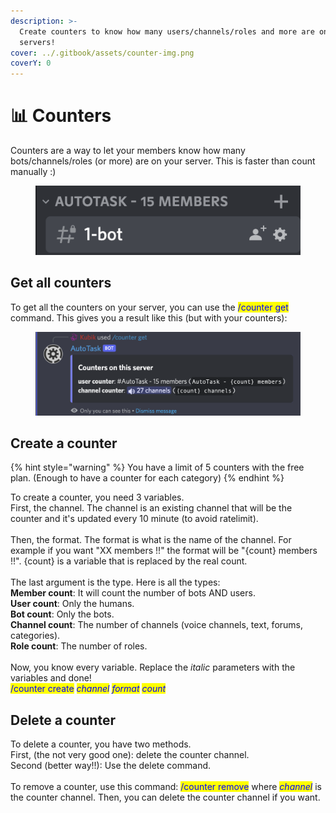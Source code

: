 ```yaml
---
description: >-
  Create counters to know how many users/channels/roles and more are on your
  servers!
cover: ../.gitbook/assets/counter-img.png
coverY: 0
---
```


# 📊 Counters

Counters are a way to let your members know how many bots/channels/roles (or more) are on your server. This is faster than count manually :)

<figure><img src="../.gitbook/assets/counter-img.png" alt=""><figcaption></figcaption></figure>

## Get all counters

To get all the counters on your server, you can use the <mark style="color:blue;">/counter get</mark> command. This gives you a result like this (but with your counters):

<figure><img src="../.gitbook/assets/counter_get.png" alt=""><figcaption></figcaption></figure>

## Create a counter

{% hint style="warning" %}
You have a limit of 5 counters with the free plan. (Enough to have a counter for each category)
{% endhint %}

To create a counter, you need 3 variables.\
First, the channel. The channel is an existing channel that will be the counter and it's updated every 10 minute (to avoid ratelimit).\
\
Then, the format. The format is what is the name of the channel. For example if you want "XX members !!" the format will be "{count} members !!". {count} is a variable that is replaced by the real count.\
\
The last argument is the type. Here is all the types:\
**Member count**: It will count the number of bots AND users.\
**User count**: Only the humans.\
**Bot count**: Only the bots.\
**Channel count**: The number of channels (voice channels, text, forums, categories).\
**Role count**: The number of roles.\
\
Now, you know every variable. Replace the _italic_ parameters with the variables and done!\
<mark style="color:blue;">/counter create</mark> <mark style="color:blue;"></mark>_<mark style="color:blue;">channel</mark>_ <mark style="color:blue;"></mark><mark style="color:blue;"></mark> <mark style="color:blue;"></mark>_<mark style="color:blue;">format</mark>_ <mark style="color:blue;"></mark><mark style="color:blue;"></mark> <mark style="color:blue;"></mark>_<mark style="color:blue;">count</mark>_

## Delete a counter

To delete a counter, you have two methods.\
First, (the not very good one): delete the counter channel.\
Second (better way!!): Use the delete command.\
\
To remove a counter, use this command: <mark style="color:blue;">/counter remove</mark> where _<mark style="color:blue;">channel</mark>_ is the counter channel. Then, you can delete the counter channel if you want.
